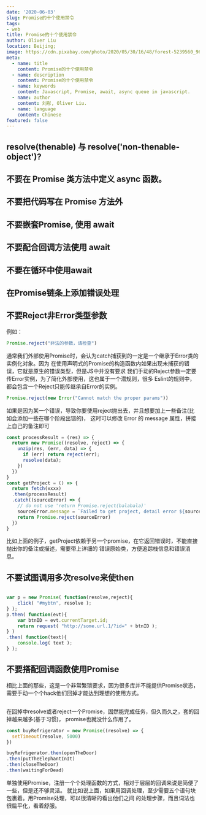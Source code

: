 ```yaml
---
date: '2020-06-03'
slug: Promise的十个使用禁令
tags:
- web
title: Promise的十个使用禁令
author: Oliver Liu
location: Beijing;
image: https://cdn.pixabay.com/photo/2020/05/30/16/48/forest-5239560_960_720.jpg
meta:
  - name: title
    content: Promise的十个使用禁令
  - name: description
    content: Promise的十个使用禁令
  - name: keywords
    content: Javascript, Promise, await, async queue in javascript.
  - name: author
    content: 刘彤, Oliver Liu.
  - name: language
    content: Chinese
featured: false
---
```


## resolve(thenable) 与 resolve('non-thenable-object')?

## 不要在 Promise 类方法中定义 async 函数。

## 不要把代码写在 Promise 方法外

## 不要嵌套Promise, 使用 await

## 不要配合回调方法使用 await

## 不要在循环中使用await

## 在Promise链条上添加错误处理

## 不要Reject非Error类型参数

例如：

```javascript
Promise.reject("非法的参数，请检查")
```

通常我们外部使用Promise时，会认为catch捕获到的一定是一个继承于Error类的实例化对象。因为
在使用声明式的Promise的构造函数内如果出现未捕获的错误，它就是原生的错误类型，但是JS中并没有要求
我们手动的Reject参数一定要传Error实例，为了简化外部使用，这也属于一个潜规则，很多
Eslint的规则中，都会包含一个Reject只能传继承自Error的实例。

```javascript
Promise.reject(new Error("Cannot match the proper params"))
```

如果是因为某一个错误，导致你要使用reject抛出去，并且想要加上一些备注(比如会添加一些在哪个阶段出错的)，
这时可以修改 Error 的 message 属性，拼接上自己的备注即可

```javascript
const processResult = (res) => {
  return new Promise((resolve, reject) => {
    unzip(res, (err, data) => {
      if (err) return reject(err);
      resolve(data);
    })
  })
}
const getProject = () => {
  return fetch(xxxx)
  .then(processResult)
  .catch((sourceError) => {
    // do not use 'return Promise.reject(balabala)'
    sourceError.message = `Failed to get project, detail error ${sourceError.message}`
    return Promise.reject(sourceError)
  })
}
```

比如上面的例子，getProject依赖于另一个promise，在它返回错误时，不能直接抛出你的备注或描述，需要带上详细的
错误原始类，方便追踪栈信息和错误消息。

## 不要试图调用多次resolve来使then
```javascript

var p = new Promise( function(resolve,reject){
    click( "#mybtn", resolve );
} );
p.then( function(evt){
    var btnID = evt.currentTarget.id;
    return request( "http://some.url.1/?id=" + btnID );
} )
.then( function(text){
    console.log( text );
} );

```

## 不要搭配回调函数使用Promise

相比上面的那些，这是一个非常繁琐要求，因为很多库并不能提供Promise状态，需要手动一个个hack他们回掉才能达到理想的使用方式。

```javascript

```

在回掉中resolve或者reject一个Promise，固然能完成任务，但久而久之，套的回掉越来越多(基于习惯)，
promise也就没什么作用了。

```javascript
const buyRefrigerator = new Promise((resolve) => {
  setTimeout(resolve, 5000)
})

buyRefrigerator.then(openTheDoor)
.then(putTheElephantInIt)
.then(closeTheDoor)
.then(waitingForDead)
```

单独使用Promise，注册一个个处理函数的方式，相对于层层的回调来说是简便了一些，但是还不够灵活。
就比如说上面，如果用回调处理，至少需要五个语句块包裹着。用Promise处理，可以很清晰的看出他们之间
的处理步骤，而且词法也很扁平化，看着舒服。


